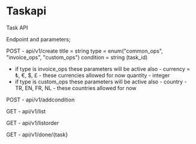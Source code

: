 # Taskapi
Task API

Endpoint and parameters;

POST - api/v1/create
  title = string
  type = enum("common_ops", "invoice_ops", "custom_ops")
  condition = string (task_id)
  - if type is invoice_ops these parameters will be active also -
  currency = ₺, €, $, £ - these currencies allowed for now
  quantity - integer
  - if type is custom_ops these parameters will be active also -
  country - TR, EN, FR, NL - these countries allowed for now

POST - api/v1/addcondition

GET - api/v1/list

GET - api/v1/listorder

GET - api/v1/done/{task}


